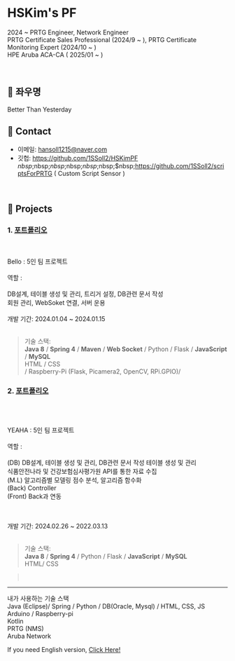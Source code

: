 # HSKim's PF
>
2024 ~ PRTG Engineer, Network Engineer <br>
PRTG Certificate Sales Professional (2024/9 ~ ), PRTG Certificate Monitoring Expert (2024/10 ~ )<br>
HPE Aruba ACA-CA ( 2025/01 ~ )
>
</br>

## :pushpin: 좌우명
Better Than Yesterday<br>


## :pushpin: Contact
- 이메일: hansoll1215@naver.com
- 깃헙: https://github.com/1SSoll2/HSKimPF<br>
$nbsp;$nbsp;$nbsp;$nbsp;$nbsp;$nbsp;$nbsp;https://github.com/1SSoll2/scriptsForPRTG ( Custom Script Sensor )

</br>

## :pushpin: Projects
### 1. [포트폴리오](https://github.com/2023-SMHRD-KDT-IOT-4/Bello/tree/new_socket_version)

<br><br>
Bello : 5인 팀 프로젝트 <br><br>
역할 : <br><br>
DB설계, 테이블 생성 및 관리, 트리거 설정, DB관련 문서 작성 <br>
회원 관리, WebSoket 연결, 서버 운용 <br><br>
개발 기간: 2024.01.04 ~ 2024.01.15<br><br>
 
>기술 스택:  
><b>Java 8</b> / <b>Spring 4</b> / <b>Maven</b> / <b>Web Socket</b> / Python / Flask / <b>JavaScript</b> / <b>MySQL</b> <br>
> HTML / CSS  <br>
>/ Raspberry-Pi (Flask, Picamera2, OpenCV, RPi.GPIO)/
><br>

### 2. [포트폴리오](https://github.com/2023-SMHRD-KDT-IOT-4/yeahaRepo)
<br><br><br>
YEAHA : 5인 팀 프로젝트 <br><br>
역할 : <br><br>
(DB) DB설계, 테이블 생성 및 관리, DB관련 문서 작성 테이블 생성 및 관리 <br>
식품안전나라 및 건강보험심사평가원 API를 통한 자료 수집 <br>
(M.L) 알고리즘별 모델링 점수 분석, 알고리즘 함수화 <br> 
(Back) Controller <br>
(Front) Back과 연동
<br>
<br><br>

개발 기간: 2024.02.26 ~ 2022.03.13<br><br>
 
>기술 스택:  
><b>Java 8</b> / <b>Spring 4</b> / Python / Flask / <b>JavaScript</b> / <b>MySQL</b> <br>
> HTML/ CSS  <br>

><br>

---
내가 사용하는 기술 스택 <br>
Java (Eclipse)/ Spring / Python / DB(Oracle, Mysql) / HTML, CSS, JS <br>
Arduino / Raspberry-pi <br>
Kotlin <br>
PRTG (NMS) <br>
Aruba Network


If you need English version, <a href="https://github.com/1SSoll2/HSKimPF/blob/main/EnglishVer.md">Click Here!</a>
